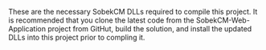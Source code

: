 <p>These are the necessary SobekCM DLLs required to compile this project. It is recommended that you clone the latest code from the SobekCM-Web-Application project from GitHut, build the solution, and install the updated DLLs into this project prior to compling it.</p>
